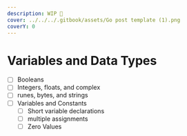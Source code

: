 ```yaml
---
description: WIP 🚧
cover: ../../../.gitbook/assets/Go post template (1).png
coverY: 0
---
```


# Variables and Data Types

* [ ] Booleans
* [ ] Integers, floats, and complex
* [ ] runes, bytes, and strings
* [ ] Variables and Constants
  * [ ] Short variable declarations
  * [ ] multiple assignments
  * [ ] Zero Values
